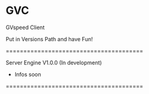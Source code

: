 # GVC
GVspeed Client

Put in Versions Path and have Fun!

=======================================

Server Engine V1.0.0 (In development)

- Infos soon

=======================================
